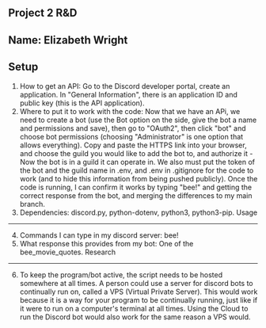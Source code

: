 Project 2 R&D
---
Name: Elizabeth Wright
---

Setup
---
1. How to get an API: Go to the Discord developer portal, create an application. In "General Information", there is an application ID and public key (this is the API application).
2. Where to put it to work with the code: Now that we have an APi, we need to create a bot (use the Bot option on the side, give the bot a name and permissions and save), then go to "OAuth2", then click "bot" and choose bot permissions (choosing "Administrator" is one option that allows everything). Copy and paste the HTTPS link into your browser, and choose the guild you would like to add the bot to, and authorize it - Now the bot is in a guild it can operate in. We also must put the token of the bot and the guild name in .env, and .env in .gitignore for the code to work (and to hide this information from being pushed publicly). Once the code is running, I can confirm it works by typing "bee!" and getting the correct response from the bot, and merging the differences to my main branch.
3. Dependencies: discord.py, python-dotenv, python3, python3-pip. 
Usage
---
4. Commands I can type in my discord server: bee!
5. What response this provides from my bot: One of the bee_movie_quotes.
Research
---
6. To keep the program/bot active, the script needs to be hosted somewhere at all times. A person could use a server for discord bots to continually run on, called a VPS (Virtual Private Server). This would work because it is a way for your program to be continually running, just like if it were to run on a computer's terminal at all times. Using the Cloud to run the Discord bot would also work for the same reason a VPS would.

